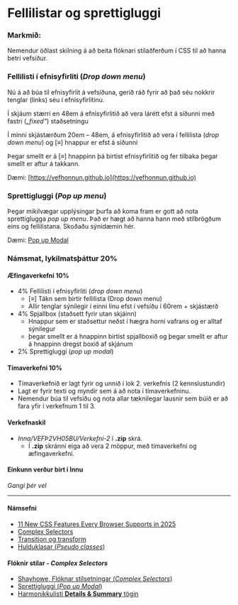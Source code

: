 # Fellilistar og sprettigluggi

### Markmið:
Nemendur öðlast skilning á að beita flóknari stílaðferðum í CSS til að hanna betri vefsíður. 

### Fellilisti í efnisyfirliti (_Drop down menu_)

Nú á að búa til efnisyfirlit á vefsíðuna, gerið ráð fyrir að það séu nokkrir tenglar (links) séu í efnisyfirlitinu.  
 
Í skjáum stærri en 48em á efnisyfirlitið að vera lárétt efst á síðunni með fastri (_„fixed“_) staðsetningu

Í minni skjástærðum 20em – 48em, á efnisyfirlitið að vera í fellilista (_drop down menu_) og [≡] hnappur er efst á síðunni
 
Þegar smellt er á [≡] hnappinn þá birtist efnisyfirlitið og fer tilbaka þegar smellt er aftur á takkann. 

Dæmi: [https://vefhonnun.github.io](https://vefhonnun.github.io)

### Sprettigluggi (_Pop up menu_)

Þegar mikilvægar upplýsingar þurfa að koma fram er gott að nota sprettiglugga _pop up menu_. Það er hægt að hanna hann með stílbrögðum eins og fellilistana. Skoðaðu sýnidæmin hér.

Dæmi: [Pop up Modal](https://codepen.io/imprakash/pen/GgNMXO)

### Námsmat, lykilmatsþáttur 20%

#### Æfingaverkefni 10%

-	4% Fellilisti í efnisyfirliti (_drop down menu_)
    -	[≡] Tákn sem birtir fellilista (Drop down menu)
    -	Allir tenglar sýnilegir í einni línu efst í vefsíðu í 60rem + skjástærð
 -	4% Spjallbox (staðsett fyrir utan skjáinn)
    -	Hnappur sem er staðsettur neðst í hægra horni vafrans og er alltaf sýnilegur
    -	þegar smellt er á hnappinn birtist spjallboxið og þegar smellt er aftur á hnappinn dregst boxið af skjánum
-	2%  Sprettigluggi (_pop up modal_)
       
 #### Tímaverkefni  10% 

 - Tímaverkefnið er lagt fyrir og unnið í lok 2. verkefnis (2 kennslustundir)
 - Lagt er fyrir texti og myndir sem á að nota í tímaverkefninu.
 - Nemendur búa til vefsíðu og nota allar tæknilegar lausnir sem búið er að fara yfir í verkefnum 1 til 3. 


#### Verkefnaskil

-  _Inna/VEFÞ2VH05BU/Verkefni-2_  í **.zip** skrá.
   -  Í **.zip** skránni eiga að vera 2 möppur, með tímaverkefni og æfingaverkefni. 

#### Einkunn verður birt í Innu

_Gangi þér vel_

---

#### Námsefni

* [11 New CSS Features Every Browser Supports in 2025](https://www.youtube.com/watch?v=55uUK-iJeNM)
* [Complex Selectors](Námsefni-2/README.md)
* [Transition og transform](Námsefni-2/Transition-Transform.md)
* [Hulduklasar (_Pseudo classes_)](Námsefni-2/pseudo-classes.md)

#### Flóknir stílar - _Complex Selectors_

* [Shayhowe, Flóknar stílsetningar (_Complex Selectors_)](https://learn.shayhowe.com/advanced-html-css/complex-selectors/)
* [Sprettigluggi (_Pop up Modal_)](https://codepen.io/imprakash/pen/GgNMXO)
* [Harmonikkulisti **Details & Summary** tögin](https://www.w3schools.com/tags/tag_details.asp)
